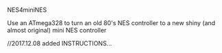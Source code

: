 NES4miniNES

Use an ATmega328 to turn an old 80's NES controller to a new shiny (and almost original) mini NES controller

//2017.12.08
added INSTRUCTIONS...
